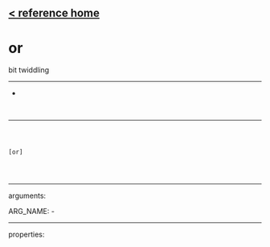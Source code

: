 [< reference home](ceammc_lib.html)
---

# or


bit twiddling

---

-
<br>


---


```



[or]


            
```

---
arguments:

ARG_NAME: -<br>

---
properties:


